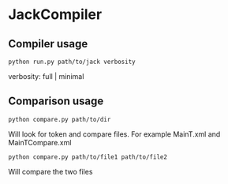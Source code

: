 # JackCompiler

## Compiler usage

`python run.py path/to/jack verbosity`

verbosity: full | minimal

## Comparison usage

`python compare.py path/to/dir`

Will look for token and compare files. For example MainT.xml and MainTCompare.xml

`python compare.py path/to/file1 path/to/file2`

Will compare the two files
